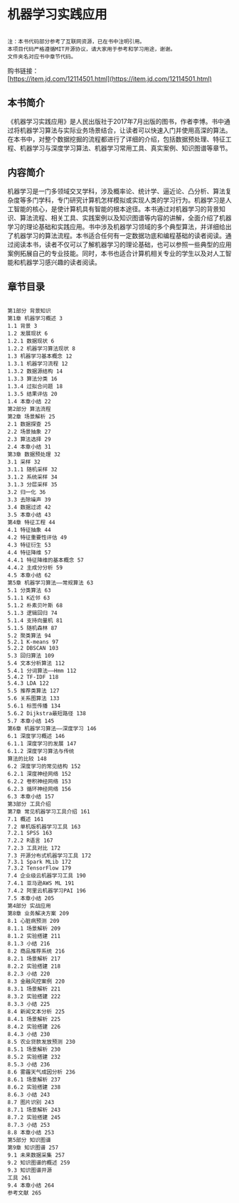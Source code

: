 # 机器学习实践应用

```  

注：本书代码部分参考了互联网资源，已在书中注明引用。  
本项目代码严格遵循MIT开源协议，请大家用于参考和学习用途，谢谢。  
文件夹名对应书中章节代码。   

```  

购书链接：  
[https://item.jd.com/12114501.html](https://item.jd.com/12114501.html)
 
## 本书简介

《机器学习实践应用》是人民出版社于2017年7月出版的图书，作者李博。书中通过将机器学习算法与实际业务场景结合，让读者可以快速入门并使用高深的算法。在本书中，对整个数据挖掘的流程都进行了详细的介绍，包括数据预处理、特征工程、机器学习与深度学习算法、机器学习常用工具、真实案例、知识图谱等章节。 
 
## 内容简介 

机器学习是一门多领域交叉学科，涉及概率论、统计学、逼近论、凸分析、算法复杂度等多门学科，专门研究计算机怎样模拟或实现人类的学习行为。机器学习是人工智能的核心，是使计算机具有智能的根本途径。本书通过对机器学习的背景知识、算法流程、相关工具、实践案例以及知识图谱等内容的讲解，全面介绍了机器学习的理论基础和实践应用。书中涉及机器学习领域的多个典型算法，并详细给出了机器学习的算法流程。本书适合任何有一定数据功底和编程基础的读者阅读。通过阅读本书，读者不仅可以了解机器学习的理论基础，也可以参照一些典型的应用案例拓展自己的专业技能。同时，本书也适合计算机相关专业的学生以及对人工智能和机器学习感兴趣的读者阅读。  

## 章节目录


```  

第1部分 背景知识
第1章 机器学习概述 3
1.1 背景 3
1.2 发展现状 6
1.2.1 数据现状 6
1.2.2 机器学习算法现状 8
1.3 机器学习基本概念 12
1.3.1 机器学习流程 12
1.3.2 数据源结构 14
1.3.3 算法分类 16
1.3.4 过拟合问题 18
1.3.5 结果评估 20
1.4 本章小结 22
第2部分 算法流程
第2章 场景解析 25
2.1 数据探查 25
2.2 场景抽象 27
2.3 算法选择 29
2.4 本章小结 31
第3章 数据预处理 32
3.1 采样 32
3.1.1 随机采样 32
3.1.2 系统采样 34
3.1.3 分层采样 35
3.2 归一化 36
3.3 去除噪声 39
3.4 数据过滤 42
3.5 本章小结 43
第4章 特征工程 44
4.1 特征抽象 44
4.2 特征重要性评估 49
4.3 特征衍生 53
4.4 特征降维 57
4.4.1 特征降维的基本概念 57
4.4.2 主成分分析 59
4.5 本章小结 62
第5章 机器学习算法——常规算法 63
5.1 分类算法 63
5.1.1 K近邻 63
5.1.2 朴素贝叶斯 68
5.1.3 逻辑回归 74
5.1.4 支持向量机 81
5.1.5 随机森林 87
5.2 聚类算法 94
5.2.1 K-means 97
5.2.2 DBSCAN 103
5.3 回归算法 109
5.4 文本分析算法 112
5.4.1 分词算法——Hmm 112
5.4.2 TF-IDF 118
5.4.3 LDA 122
5.5 推荐类算法 127
5.6 关系图算法 133
5.6.1 标签传播 134
5.6.2 Dijkstra最短路径 138
5.7 本章小结 145
第6章 机器学习算法——深度学习 146
6.1 深度学习概述 146
6.1.1 深度学习的发展 147
6.1.2 深度学习算法与传统
算法的比较 148
6.2 深度学习的常见结构 152
6.2.1 深度神经网络 152
6.2.2 卷积神经网络 153
6.2.3 循环神经网络 156
6.3 本章小结 157
第3部分 工具介绍
第7章 常见机器学习工具介绍 161
7.1 概述 161
7.2 单机版机器学习工具 163
7.2.1 SPSS 163
7.2.2 R语言 167
7.2.3 工具对比 172
7.3 开源分布式机器学习工具 172
7.3.1 Spark MLib 172
7.3.2 TensorFlow 179
7.4 企业级云机器学习工具 190
7.4.1 亚马逊AWS ML 191
7.4.2 阿里云机器学习PAI 196
7.5 本章小结 205
第4部分 实战应用
第8章 业务解决方案 209
8.1 心脏病预测 209
8.1.1 场景解析 209
8.1.2 实验搭建 211
8.1.3 小结 216
8.2 商品推荐系统 216
8.2.1 场景解析 217
8.2.2 实验搭建 218
8.2.3 小结 220
8.3 金融风控案例 220
8.3.1 场景解析 221
8.3.2 实验搭建 222
8.3.3 小结 225
8.4 新闻文本分析 225
8.4.1 场景解析 225
8.4.2 实验搭建 226
8.4.3 小结 230
8.5 农业贷款发放预测 230
8.5.1 场景解析 230
8.5.2 实验搭建 232
8.5.3 小结 236
8.6 雾霾天气成因分析 236
8.6.1 场景解析 237
8.6.2 实验搭建 238
8.6.3 小结 243
8.7 图片识别 243
8.7.1 场景解析 243
8.7.2 实验搭建 245
8.7.3 小结 253
8.8 本章小结 253
第5部分 知识图谱
第9章 知识图谱 257
9.1 未来数据采集 257
9.2 知识图谱的概述 259
9.3 知识图谱开源
工具 261
9.4 本章小结 264
参考文献 265  
```  


